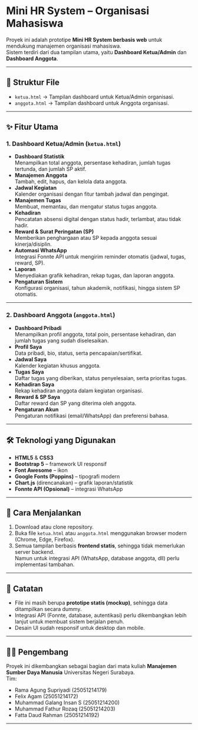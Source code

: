 # Mini HR System – Organisasi Mahasiswa

Proyek ini adalah prototipe **Mini HR System berbasis web** untuk mendukung manajemen organisasi mahasiswa.  
Sistem terdiri dari dua tampilan utama, yaitu **Dashboard Ketua/Admin** dan **Dashboard Anggota**.

---

## 📂 Struktur File
- `ketua.html` → Tampilan dashboard untuk Ketua/Admin organisasi.
- `anggota.html` → Tampilan dashboard untuk Anggota organisasi.

---

## ✨ Fitur Utama

### 1. Dashboard Ketua/Admin (`ketua.html`)
- **Dashboard Statistik**  
  Menampilkan total anggota, persentase kehadiran, jumlah tugas tertunda, dan jumlah SP aktif.
- **Manajemen Anggota**  
  Tambah, edit, hapus, dan kelola data anggota.
- **Jadwal Kegiatan**  
  Kalender organisasi dengan fitur tambah jadwal dan pengingat.
- **Manajemen Tugas**  
  Membuat, memantau, dan mengatur status tugas anggota.
- **Kehadiran**  
  Pencatatan absensi digital dengan status hadir, terlambat, atau tidak hadir.
- **Reward & Surat Peringatan (SP)**  
  Memberikan penghargaan atau SP kepada anggota sesuai kinerja/disiplin.
- **Automasi WhatsApp**  
  Integrasi Fonnte API untuk mengirim reminder otomatis (jadwal, tugas, reward, SP).
- **Laporan**  
  Menyediakan grafik kehadiran, rekap tugas, dan laporan anggota.
- **Pengaturan Sistem**  
  Konfigurasi organisasi, tahun akademik, notifikasi, hingga sistem SP otomatis.

---

### 2. Dashboard Anggota (`anggota.html`)
- **Dashboard Pribadi**  
  Menampilkan profil anggota, total poin, persentase kehadiran, dan jumlah tugas yang sudah diselesaikan.
- **Profil Saya**  
  Data pribadi, bio, status, serta pencapaian/sertifikat.
- **Jadwal Saya**  
  Kalender kegiatan khusus anggota.
- **Tugas Saya**  
  Daftar tugas yang diberikan, status penyelesaian, serta prioritas tugas.
- **Kehadiran Saya**  
  Rekap kehadiran anggota dalam kegiatan organisasi.
- **Reward & SP Saya**  
  Daftar reward dan SP yang diterima oleh anggota.
- **Pengaturan Akun**  
  Pengaturan notifikasi (email/WhatsApp) dan preferensi bahasa.

---

## 🛠️ Teknologi yang Digunakan
- **HTML5** & **CSS3**
- **Bootstrap 5** – framework UI responsif
- **Font Awesome** – ikon
- **Google Fonts (Poppins)** – tipografi modern
- **Chart.js** (direncanakan) – grafik laporan/statistik
- **Fonnte API (Opsional)** – integrasi WhatsApp

---

## 🚀 Cara Menjalankan
1. Download atau clone repository.
2. Buka file `ketua.html` atau `anggota.html` menggunakan browser modern (Chrome, Edge, Firefox).
3. Semua tampilan berbasis **frontend statis**, sehingga tidak memerlukan server backend.  
   Namun untuk integrasi API (WhatsApp, database anggota, dll) perlu implementasi tambahan.

---

## 📌 Catatan
- File ini masih berupa **prototipe statis (mockup)**, sehingga data ditampilkan secara dummy.
- Integrasi API (Fonnte, database, autentikasi) perlu dikembangkan lebih lanjut untuk membuat sistem berjalan penuh.
- Desain UI sudah responsif untuk desktop dan mobile.

---

## 👨‍💻 Pengembang
Proyek ini dikembangkan sebagai bagian dari mata kuliah **Manajemen Sumber Daya Manusia** Universitas Negeri Surabaya.  
Tim:  
- Rama Agung Supriyadi (25051214179)  
- Felix Agam (25051214172)  
- Muhammad Galang Insan S (25051214200)  
- Muhammad Fathur Rozaq (25051214203)  
- Fatta Daud Rahman (25051214192)  

---


